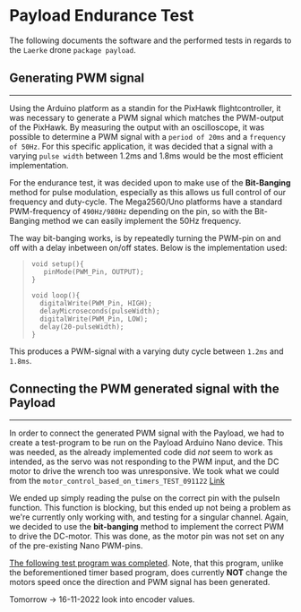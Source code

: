 # **Payload Endurance Test**

The following documents the software and the performed tests in regards to the `Laerke` drone `package payload`.

## **Generating PWM signal**

---
Using the Arduino platform as a standin for the PixHawk flightcontroller, it was necessary to generate a PWM signal which matches the PWM-output of the PixHawk.
By measuring the output with an oscilloscope, it was possible to determine a PWM signal with a `period of 20ms` and a `frequency of 50Hz`. For this specific application, it was decided that a signal with a varying `pulse width` between 1.2ms and 1.8ms would be the most efficient implementation.

For the endurance test, it was decided upon to make use of the **Bit-Banging** method for pulse modulation, especially as this allows us full control of our frequency and duty-cycle. The Mega2560/Uno platforms have a standard PWM-frequency of ``490Hz/980Hz`` depending on the pin, so with the Bit-Banging method we can easily implement the 50Hz frequency.

The way bit-banging works, is by repeatedly turning the PWM-pin on and off with a delay inbetween on/off states. Below is the implementation used:

>```Arduino
>void setup(){
>    pinMode(PWM_Pin, OUTPUT);
>}
>
>void loop(){
>   digitalWrite(PWM_Pin, HIGH);
>   delayMicroseconds(pulseWidth);
>   digitalWrite(PWM_Pin, LOW);
>   delay(20-pulseWidth);
>}
>```

This produces a PWM-signal with a varying duty cycle between ``1.2ms`` and ``1.8ms``.

## **Connecting the PWM generated signal with the Payload**

---

In order to connect the generated PWM signal with the Payload, we had to create a test-program to be run on the Payload Arduino Nano device. This was needed, as the already implemented code did *not* seem to work as intended, as the servo was not responding to the PWM input, and the DC motor to drive the wrench too was unresponsive.
We took what we could from the `motor_control_based_on_timers_TEST_091122` [Link](https://github.com/Olliyard/Upteko/blob/master/RC-Package_Delivery_Mega2560/RC-Package_Delivery_Mega2560/reference_code/motor_control_based_on_timers_TEST_091122/motor_control_based_on_timers_TEST_091122.ino)

We ended up simply reading the pulse on the correct pin with the pulseIn function. This function is blocking, but this ended up not being a problem as we're currently only working with, and testing for a singular channel.
Again, we decided to use the **bit-banging** method to implement the correct PWM to drive the DC-motor. This was done, as the motor pin was not set on any of the pre-existing Nano PWM-pins.

[The following test program was completed](https://github.com/Olliyard/Upteko/blob/master/RC-Package_Delivery_Mega2560/RC-Package_Delivery_Mega2560/src/main.ino). Note, that this program, unlike the beforementioned timer based program, does currently **NOT** change the motors speed once the direction and PWM signal has been generated.


Tomorrow -> 16-11-2022 look into encoder values.